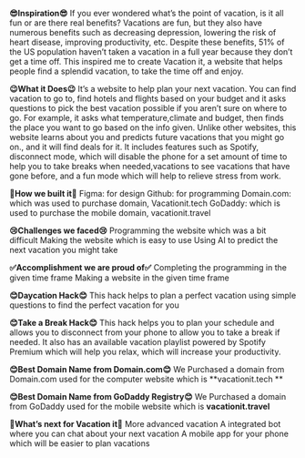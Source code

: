 **😎Inspiration😎**
If you ever wondered what’s the point of vacation, is it all fun or are there real benefits? Vacations are fun, but they also have numerous benefits such as decreasing depression, lowering the risk of heart disease, improving productivity, etc. Despite these benefits, 51% of the US population haven’t taken a vacation in a full year because they don’t get a time off. This inspired me to create Vacation it, a website that helps people find a splendid vacation, to take the time off and enjoy.

**😉What it Does😉**
It’s a website to help plan your next vacation. You can find vacation to go to, find hotels and flights based on your budget and it asks questions to pick the best vacation possible if you aren’t sure on where to go. For example, it asks what temperature,climate and budget, then finds the place you want to go based on the info given. Unlike other websites, this website learns about you and predicts future vacations that you might go on., and it will find deals for it. It includes features such as Spotify, disconnect mode, which will disable the phone for a set amount of time to help you to take breaks when needed,vacations to see vacations that have gone before, and a fun mode which will help to relieve stress from work.

**🙂How we built it🙂**
Figma: for design
Github: for programming
Domain.com: which was used to purchase domain, Vacationit.tech
GoDaddy: which is used to purchase the mobile domain, vacationit.travel 
  
**😢Challenges we faced😢**
Programming the website which was a bit difficult
Making the website which is easy to use
Using AI to predict the next vacation you might take
  
**✅Accomplishment we are proud of✅**
Completing the programming in the given time frame
Making a website in the given time frame
  
**😊Daycation Hack😊**
This hack helps to plan a perfect vacation using simple questions to find the perfect vacation for you
  
**😊Take a Break Hack😊**
 This hack helps you to plan your schedule and allows you to disconnect from your phone to allow you to take a break if needed. It also has an available vacation    playlist powered by Spotify Premium which will help you relax, which will increase your productivity.
  
**😊Best Domain Name from Domain.com😊**
 We Purchased a domain from Domain.com used for the computer website which is **vacationit.tech **
  
**😊Best Domain Name from GoDaddy Registry😊**
 We Purchased a domain from GoDaddy used for the mobile website which is **vacationit.travel**
  
**🤔What’s next for Vacation it🤔**
More advanced vacation 
A integrated bot where you can chat about your next vacation
A mobile app for your phone which will be easier to plan vacations
